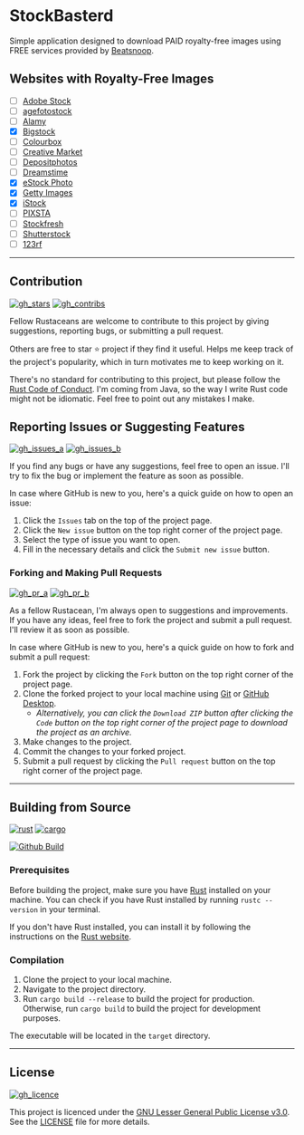 # StockBasterd

<!-- [![gh_rel_latest](https://img.shields.io/github/v/release/Kawaxte/stockbasterd-rs?sort=date&logo=github&label=latest&style=for-the-badge)](https://github.com/Kawaxte/stockbasterd-rs/releases/latest)
[![gh_rel_pre](https://img.shields.io/github/v/release/Kawaxte/stockbasterd-rs?include_prereleases&sort=date&logo=github&label=pre-release&style=for-the-badge)](https://github.com/Kawaxte/stockbasterd-rs/releases)

![GitHub Downloads](https://img.shields.io/github/downloads/Kawaxte/stockbasterd-rs/total?sort=semver&logo=github&style=for-the-badge) -->

Simple application designed to download PAID royalty-free images using FREE services provided by [Beatsnoop](https://beatsnoop.com).

## Websites with Royalty-Free Images

- [ ] [Adobe Stock](https://stock.adobe.com)
- [ ] [agefotostock](https://agefotostock.com)
- [ ] [Alamy](https://alamy.com)
- [x] [Bigstock](https://bigstockphoto.com)
- [ ] [Colourbox](https://colourbox.de)
- [ ] [Creative Market](https://creativemarket.com)
- [ ] [Depositphotos](https://depositphotos.com)
- [ ] [Dreamstime](https://dreamstime.com)
- [x] [eStock Photo](https://estockphoto.com)
- [x] [Getty Images](https://gettyimages.com)
- [x] [iStock](https://istockphoto.com)
- [ ] [PIXSTA](https://pixtastock.com)
- [ ] [Stockfresh](https://stockfresh.com)
- [ ] [Shutterstock](https://shutterstock.com)
- [ ] [123rf](https://123rf.com)

---

## Contribution

[![gh_stars](https://img.shields.io/github/stars/Kawaxte/stockbasterd-rs?logo=github&style=for-the-badge)](https://github.com/Kawaxte/stockbasterd-rs/stargazers)
[![gh_contribs](https://img.shields.io/github/contributors/Kawaxte/stockbasterd-rs?logo=github&style=for-the-badge)](https://github.com/Kawaxte/stockbasterd-rs/graphs/contributors)

Fellow Rustaceans are welcome to contribute to this project by giving suggestions, reporting bugs, or submitting a pull request.

Others are free to star ⭐ project if they find it useful. Helps me keep track of the project's popularity, which in turn motivates me to keep working on it.

There's no standard for contributing to this project, but please follow the [Rust Code of Conduct](https://www.rust-lang.org/policies/code-of-conduct). I'm coming from Java, so the way I write Rust code might not be idiomatic. Feel free to point out any mistakes I make.

## Reporting Issues or Suggesting Features

[![gh_issues_a](https://img.shields.io/github/issues/Kawaxte/stockbasterd-rs?logo=github&style=for-the-badge)](https://github.com/Kawaxte/stockbasterd-rs/issues)
[![gh_issues_b](https://img.shields.io/github/issues-closed/Kawaxte/stockbasterd-rs?logo=github&style=for-the-badge)](https://github.com/Kawaxte/stockbasterd-rs/issues?q=is%3Aissue+is%3Aclosed)

If you find any bugs or have any suggestions, feel free to open an issue. I'll try to fix the bug or implement the feature as soon as possible.

In case where GitHub is new to you, here's a quick guide on how to open an issue:

1. Click the `Issues` tab on the top of the project page.
2. Click the `New issue` button on the top right corner of the project page.
3. Select the type of issue you want to open.
4. Fill in the necessary details and click the `Submit new issue` button.

### Forking and Making Pull Requests

[![gh_pr_a](https://img.shields.io/github/issues-pr/Kawaxte/stockbasterd-rs?logo=github&style=for-the-badge)](https://github.com/Kawaxte/stockbasterd-rs/pulls)
[![gh_pr_b](https://img.shields.io/github/issues-pr-closed/Kawaxte/stockbasterd-rs?logo=github&style=for-the-badge)](https://github.com/Kawaxte/stockbasterd-rs/pulls?q=is%3Apr+is%3Aclosed)

As a fellow Rustacean, I'm always open to suggestions and improvements. If you have any ideas, feel free to fork the project and submit a pull request. I'll review it as soon as possible.

In case where GitHub is new to you, here's a quick guide on how to fork and submit a pull request:

1. Fork the project by clicking the `Fork` button on the top right corner of the project page.
2. Clone the forked project to your local machine using [Git](https://git-scm.com/) or [GitHub Desktop](https://desktop.github.com/).
    - _Alternatively, you can click the `Download ZIP` button after clicking the `Code` button on the top right corner of the project page to download the project as an archive._
3. Make changes to the project.
4. Commit the changes to your forked project.
5. Submit a pull request by clicking the `Pull request` button on the top right corner of the project page.

---

## Building from Source

[![rust](https://img.shields.io/badge/dynamic/json?logo=rust&label=Rust&color=A72145&style=for-the-badge&query=%24.tag_name&url=https%3A%2F%2Fapi.github.com%2Frepos%2Frust-lang%2Frust%2Freleases%2Flatest)](https://www.rust-lang.org/)
[![cargo](https://img.shields.io/badge/cargo-555555?logo=rust&style=for-the-badge)](https://doc.rust-lang.org/cargo/)

[![Github Build](https://img.shields.io/github/actions/workflow/status/Kawaxte/stockbasterd-rs/rust.yml?logo=github&style=for-the-badge)](https://github.com/Kawaxte/stockbasterd-rs/actions/workflows/rust.yml)

### Prerequisites

Before building the project, make sure you have [Rust](https://www.rust-lang.org/) installed on your machine. You can check if you have Rust installed by running `rustc --version` in your terminal.

If you don't have Rust installed, you can install it by following the instructions on the [Rust website](https://www.rust-lang.org/learn/get-started).

### Compilation

1. Clone the project to your local machine.
2. Navigate to the project directory.
3. Run `cargo build --release` to build the project for production. Otherwise, run `cargo build` to build the project for development purposes.

The executable will be located in the `target` directory.

---

## License

[![gh_licence](https://img.shields.io/github/license/Kawaxte/stockbasterd-rs?logo=github&style=for-the-badge)](LICENSE)

This project is licenced under the [GNU Lesser General Public License v3.0](https://www.gnu.org/licenses/lgpl-3.0.en.html). See the [LICENSE](LICENSE) file for more details.
